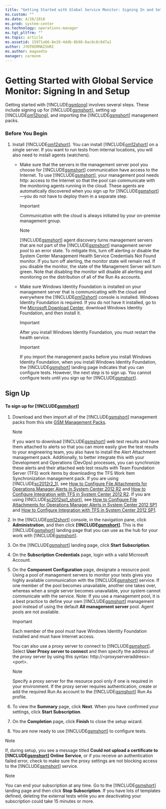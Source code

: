 ```yaml
---
title: "Getting Started with Global Service Monitor: Signing In and Setup | Microsoft Docs"
ms.custom: ""
ms.date: 4/26/2018
ms.prod: system-center
ms.technology: operations-manager
ms.tgt_pltfrm: ""
ms.topic: article
ms.assetid: 15971a66-8e19-4ddb-8b98-8ac8c8c9d7a1
author: JYOTHIRMAISURI
ms.author: magoedte
manager: carmonm
---
```

# Getting Started with Global Service Monitor: Signing In and Setup
Getting started with [!INCLUDE[gsmlong](../includes/gsmlong-md.md)] involves several steps. These include signing up for [!INCLUDE[gsmshort](../includes/gsmshort-md.md)], setting up [!INCLUDE[om12long](../includes/om12long-md.md)], and importing the [!INCLUDE[gsmshort](../includes/gsmshort-md.md)] management packs.  

### Before You Begin  

1.  Install [!INCLUDE[om12short](../includes/om12short-md.md)]. You can install [!INCLUDE[om12short](../includes/om12short-md.md)] on a single server. If you want to run tests from internal locations, you will also need to install agents (watchers).  

    -   Make sure that the servers in the management server pool you choose for [!INCLUDE[gsmshort](../includes/gsmshort-md.md)] communication have access to the Internet. To use [!INCLUDE[gsmshort](../includes/gsmshort-md.md)], your management pool needs http: access to the Internet so that the pool can communicate with the monitoring agents running in the cloud. These agents are automatically discovered when you sign up for [!INCLUDE[gsmshort](../includes/gsmshort-md.md)]—you do not have to deploy them in a separate step.  

        > [!IMPORTANT]
        >  Communication with the cloud is always initiated by your on-premise management group.  

        > [!NOTE]
        >  [!INCLUDE[gsmshort](../includes/gsmshort-md.md)] agent discovery turns management servers that are not part of the [!INCLUDE[gsmshort](../includes/gsmshort-md.md)] management server pool to an error state. To mitigate this, turn off alerting or disable the System Center Management Health Service Credentials Not Found monitor. If you turn off alerting, the monitor state will remain red. If you disable the monitor, the state of the Management Server will turn green. Note that disabling the monitor will disable all alerting and monitoring on the distribution of all of the Run As accounts.  

    -   Make sure Windows Identity Foundation is installed on your management server that is communicating with the cloud and everywhere the [!INCLUDE[om12short](../includes/om12short-md.md)] console is installed. Windows Identity Foundation is required. If you do not have it installed, go to the [Microsoft Download Center](http://go.microsoft.com/fwlink/?LinkID=224157), download Windows Identity Foundation, and then install it.  

        > [!IMPORTANT]
        >  After you install Windows Identity Foundation, you must restart the health service.  

        > [!IMPORTANT]
        >  If you import the management packs before you install Windows Identity Foundation, when you install Windows Identity Foundation, the [!INCLUDE[gsmshort](../includes/gsmshort-md.md)] landing page indicates that you can configure tests. However, the next step is to sign up. You cannot configure tests until you sign up for [!INCLUDE[gsmshort](../includes/gsmshort-md.md)].  

## Sign Up  

#### To sign up for [!INCLUDE[gsmshort](../includes/gsmshort-md.md)]  

1.  Download and then import all of the [!INCLUDE[gsmshort](../includes/gsmshort-md.md)] management packs from this site [GSM Management Packs](https://www.microsoft.com/download/details.aspx?id=36422).  

    > [!NOTE]
    >  If you want to download [!INCLUDE[gsmshort](../includes/gsmshort-md.md)] web test results and have them attached to alerts so that you can more easily give the test results to your engineering team, you also have to install the Alert Attachment management pack. Additionally, to better integrate this with your Development and Operations (DevOps) processes, you can synchronize these alerts and their attached web test results with Team Foundation Server (TFS) work items by downloading the TFS Work Item Synchronization management pack. If you are using [!INCLUDE[sc2012r2_1](../includes/sc2012r2-1-md.md)], see [How to Configure File Attachments for Operations Manager Alerts in System Center 2012 R2](http://go.microsoft.com/fwlink/?LinkId=307114) and [How to Configure Integration with TFS in System Center 2012 R2](http://go.microsoft.com/fwlink/?LinkId=307113). If you are using [!INCLUDE[sc2012sp1_short](../includes/sc2012sp1-short-md.md)], see [How to Configure File Attachments for Operations Manager Alerts in System Center 2012 SP1](http://go.microsoft.com/fwlink/?LinkId=275127) and [How to Configure Integration with TFS in System Center 2012 SP1](http://go.microsoft.com/fwlink/?LinkId=275126).  

2.  In the [!INCLUDE[om12short](../includes/om12short-md.md)] console, in the navigation pane, click **Administration**, and then click **[!INCLUDE[gsmshort](../includes/gsmshort-md.md)]**. This is the [!INCLUDE[gsmshort](../includes/gsmshort-md.md)] landing page that you can use as the hub for your work with [!INCLUDE[gsmshort](../includes/gsmshort-md.md)].  

3.  On the [!INCLUDE[gsmshort](../includes/gsmshort-md.md)] landing page, click **Start Subscription**.  

4.  On the **Subscription Credentials** page, login with  a valid Microsoft Account.  

5.  On the **Component Configuration** page, designate a resource pool. Using a pool of management servers to monitor your tests gives you highly available communication with the [!INCLUDE[gsmshort](../includes/gsmshort-md.md)] service. If one member of the pool becomes unavailable, another one takes over, whereas when a single server becomes unavailable, your system cannot communicate with the service. Note: If you use a management pool, it is a best practice to define your own [!INCLUDE[gsmshort](../includes/gsmshort-md.md)] management pool instead of using the default **All management server** pool. Agent pools are not available.  

    > [!IMPORTANT]
    >  Each member of the pool must have Windows Identity Foundation installed and must have Internet access.  

     You can also use a proxy server to connect to [!INCLUDE[gsmshort](../includes/gsmshort-md.md)]. Select **User Proxy server to connect** and then specify the address of the proxy server by using this syntax: http://\<proxyserveraddress>:\<port>.  

    > [!NOTE]
    >  Specify a proxy server for the resource pool only if one is required in your environment. If the proxy server requires authentication, create or add the required Run As account to the [!INCLUDE[gsmshort](../includes/gsmshort-md.md)] Run As profile.  

6.  To view the **Summary** page, click **Next**. When you have confirmed your settings, click **Start Subscription**.  

7.  On the **Completion** page, click **Finish** to close the setup wizard.  

8.  You are now ready to use [!INCLUDE[gsmshort](../includes/gsmshort-md.md)] to configure tests.  

> [!NOTE]
>  If, during setup, you see a message titled **Could not upload a certificate to [!INCLUDE[gsmshort](../includes/gsmshort-md.md)] Online Service**, or if you receive an authentication failed error, check to make sure the proxy settings are not blocking access to the [!INCLUDE[gsmshort](../includes/gsmshort-md.md)] service.  

> [!NOTE]
>  You can end your subscription at any time. Go to the [!INCLUDE[gsmshort](../includes/gsmshort-md.md)] landing page and then click **Stop Subscription**. If you have lots of templates defined, deleting the external tests while you are deactivating your subscription could take 15 minutes or more.
